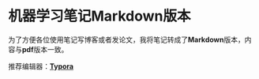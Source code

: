 # 机器学习笔记Markdown版本

为了方便各位使用笔记写博客或者发论文，我将笔记转成了**Markdown**版本，内容与**pdf**版本一致。

推荐编辑器：[**Typora**](https://www.typora.io/)